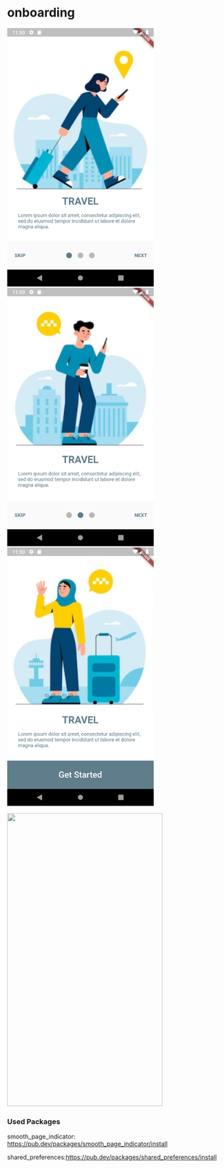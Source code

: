 # onboarding

<img src='ss/1.png' width="340" height="600"/><img src='ss/2.png' width="340" height="600"/><img src='ss/3.png' width="340" height="600"/>

<img src='ss/1.gif' width="360" height="680"/>

 
### Used Packages
smooth_page_indicator: https://pub.dev/packages/smooth_page_indicator/install

shared_preferences:https://pub.dev/packages/shared_preferences/install
